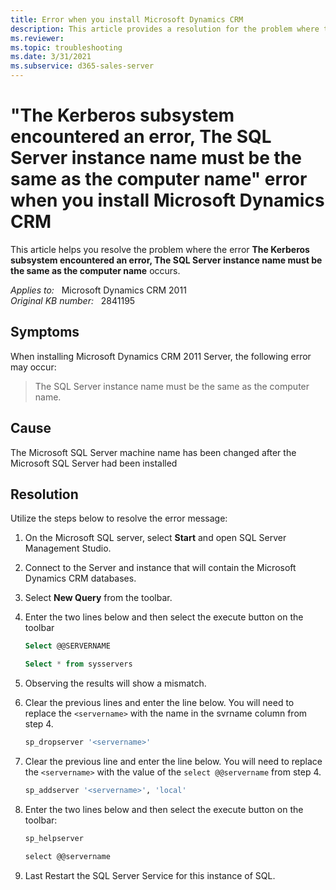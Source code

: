 ```yaml
---
title: Error when you install Microsoft Dynamics CRM
description: This article provides a resolution for the problem where the error The Kerberos subsystem encountered an error, The SQL Server instance name must be the same as the computer name occurs.
ms.reviewer: 
ms.topic: troubleshooting
ms.date: 3/31/2021
ms.subservice: d365-sales-server
---
```

# "The Kerberos subsystem encountered an error, The SQL Server instance name must be the same as the computer name" error when you install Microsoft Dynamics CRM

This article helps you resolve the problem where the error **The Kerberos subsystem encountered an error, The SQL Server instance name must be the same as the computer name** occurs.

_Applies to:_ &nbsp; Microsoft Dynamics CRM 2011  
_Original KB number:_ &nbsp; 2841195

## Symptoms

When installing Microsoft Dynamics CRM 2011 Server, the following error may occur:

> The SQL Server instance name must be the same as the computer name.

## Cause

The Microsoft SQL Server machine name has been changed after the Microsoft SQL Server had been installed

## Resolution

Utilize the steps below to resolve the error message:

1. On the Microsoft SQL server, select **Start** and open SQL Server Management Studio.
2. Connect to the Server and instance that will contain the Microsoft Dynamics CRM databases.
3. Select **New Query** from the toolbar.
4. Enter the two lines below and then select the execute button on the toolbar

   ```sql
   Select @@SERVERNAME

   Select * from sysservers
   ```

5. Observing the results will show a mismatch.
6. Clear the previous lines and enter the line below. You will need to replace the `<servername>` with the name in the svrname column from step 4.

   ```sql
   sp_dropserver '<servername>'
   ```

7. Clear the previous line and enter the line below. You will need to replace the `<servername>` with the value of the `select @@servername` from step 4.

   ```sql
   sp_addserver '<servername>', 'local'
   ```

8. Enter the two lines below and then select the execute button on the toolbar:

   ```xml
   sp_helpserver

   select @@servername
   ```

9. Last Restart the SQL Server Service for this instance of SQL.
